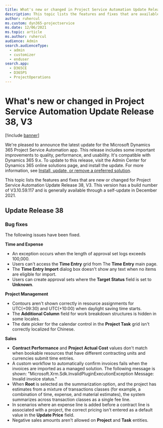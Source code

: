 ```yaml
---
title: What's new or changed in Project Service Automation Update Release 38, V3
description: This topic lists the features and fixes that are available in Microsoft Dynamics 365 Project Service Automation Update Release 38, V3.
author: ruhercul
ms.custom: dyn365-projectservice
ms.date: 12/06/2021
ms.topic: article
ms.author: ruhercul
audience: Admin
search.audienceType: 
  - admin
  - customizer
  - enduser
search.app: 
  - D365CE
  - D365PS
  - ProjectOperations
---
```


# What's new or changed in Project Service Automation Update Release 38, V3

[!include [banner](../includes/psa-now-project-operations.md)]

We're pleased to announce the latest update for the Microsoft Dynamics 365 Project Service Automation app. This release includes some important improvements to quality, performance, and usability. It's compatible with Dynamics 365 9.x. To update to this release, visit the Admin Center for Dynamics 365 online solutions page, and install the update. For more information, see [Install, update, or remove a preferred solution](/power-platform/admin/install-remove-preferred-solution).

This topic lists the features and fixes that are new or changed for Project Service Automation Update Release 38, V3. This version has a build number of V3.10.59.117 and is generally available through a self-update in December 2021.

## Update Release 38

### Bug fixes

The following issues have been fixed.

**Time and Expense**

- An exception occurs when the length of approval set logs exceeds 100,000.
- Users can't access the **Time Entry** grid from The **Time Entry** main page.
- The **Time Entry Import** dialog box doesn't show any text when no items are eligible for import.
- Users can create approval sets where the **Target Status** field is set to **Unknown**.

**Project Management**

- Contours aren't shown correctly in resource assignments for UTC(+09:30) and UTC(+10:00) when daylight saving time starts.
- The **Additional Column** field for work breakdown structures is hidden in some locales.
- The date picker for the calendar control in the **Project Task** grid isn't correctly localized for Chinese.

**Sales**

- **Contract Performance** and **Project Actual Cost** values don't match when bookable resources that have different contracting units and currencies submit time entries.
- A custom workflow to automatically confirm invoices fails when the invoices are imported as a managed solution. The following message is shown: "Microsoft.Xrm.Sdk.InvalidPluginExecutionException Message: Invalid invoice status."
- When **Root** is selected as the summarization option, and the project has estimates from a mixture of transactions classes (for example, a combination of time, expense, and material estimates), the system summarizes across transaction classes as a single fee line.
- In scenarios where an expense line is added before a contract line is associated with a project, the correct pricing isn't entered as a default value in the **Update Price** field.
- Negative sales amounts aren't allowed on **Project** and **Task** entities.
